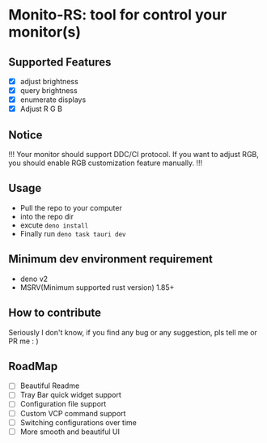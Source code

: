 # Monito-RS: tool for control your monitor(s)

## Supported Features

- [x] adjust brightness
- [x] query brightness
- [x] enumerate displays
- [x] Adjust R G B

## Notice

!!! Your monitor should support DDC/CI protocol. If you want to adjust RGB, you should enable RGB customization feature manually. !!!

## Usage

- Pull the repo to your computer
- into the repo dir
- excute `deno install`
- Finally run `deno task tauri dev`

## Minimum dev environment requirement

- deno v2
- MSRV(Minimum supported rust version) 1.85+

## How to contribute

Seriously I don't know, if you find any bug or any suggestion, pls tell me or PR me : )

## RoadMap

- [ ] Beautiful Readme
- [ ] Tray Bar quick widget support
- [ ] Configuration file support
- [ ] Custom VCP command support
- [ ] Switching configurations over time
- [ ] More smooth and beautiful UI
